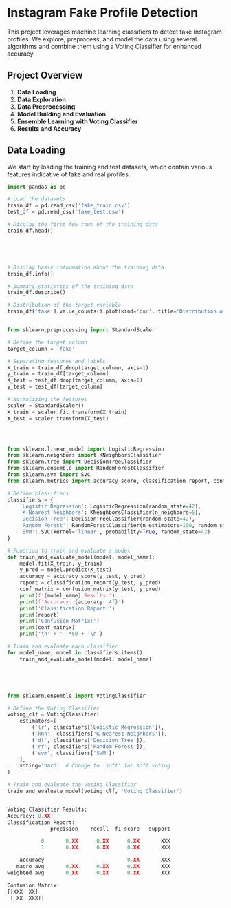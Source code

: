 # Instagram Fake Profile Detection

This project leverages machine learning classifiers to detect fake Instagram profiles. We explore, preprocess, and model the data using several algorithms and combine them using a Voting Classifier for enhanced accuracy.

## Project Overview

1. **Data Loading**
2. **Data Exploration**
3. **Data Preprocessing**
4. **Model Building and Evaluation**
5. **Ensemble Learning with Voting Classifier**
6. **Results and Accuracy**

## Data Loading

We start by loading the training and test datasets, which contain various features indicative of fake and real profiles.

```python
import pandas as pd

# Load the datasets
train_df = pd.read_csv('fake_train.csv')
test_df = pd.read_csv('fake_test.csv')

# Display the first few rows of the training data
train_df.head()





# Display basic information about the training data
train_df.info()

# Summary statistics of the training data
train_df.describe()

# Distribution of the target variable
train_df['fake'].value_counts().plot(kind='bar', title='Distribution of Fake Profiles')


from sklearn.preprocessing import StandardScaler

# Define the target column
target_column = 'fake'

# Separating features and labels
X_train = train_df.drop(target_column, axis=1)
y_train = train_df[target_column]
X_test = test_df.drop(target_column, axis=1)
y_test = test_df[target_column]

# Normalizing the features
scaler = StandardScaler()
X_train = scaler.fit_transform(X_train)
X_test = scaler.transform(X_test)




from sklearn.linear_model import LogisticRegression
from sklearn.neighbors import KNeighborsClassifier
from sklearn.tree import DecisionTreeClassifier
from sklearn.ensemble import RandomForestClassifier
from sklearn.svm import SVC
from sklearn.metrics import accuracy_score, classification_report, confusion_matrix

# Define classifiers
classifiers = {
    'Logistic Regression': LogisticRegression(random_state=42),
    'K-Nearest Neighbors': KNeighborsClassifier(n_neighbors=5),
    'Decision Tree': DecisionTreeClassifier(random_state=42),
    'Random Forest': RandomForestClassifier(n_estimators=100, random_state=42),
    'SVM': SVC(kernel='linear', probability=True, random_state=42)
}

# Function to train and evaluate a model
def train_and_evaluate_model(model, model_name):
    model.fit(X_train, y_train)
    y_pred = model.predict(X_test)
    accuracy = accuracy_score(y_test, y_pred)
    report = classification_report(y_test, y_pred)
    conf_matrix = confusion_matrix(y_test, y_pred)
    print(f'{model_name} Results:')
    print(f'Accuracy: {accuracy:.4f}')
    print('Classification Report:')
    print(report)
    print('Confusion Matrix:')
    print(conf_matrix)
    print('\n' + '-'*60 + '\n')

# Train and evaluate each classifier
for model_name, model in classifiers.items():
    train_and_evaluate_model(model, model_name)





from sklearn.ensemble import VotingClassifier

# Define the Voting Classifier
voting_clf = VotingClassifier(
    estimators=[
        ('lr', classifiers['Logistic Regression']), 
        ('knn', classifiers['K-Nearest Neighbors']), 
        ('dt', classifiers['Decision Tree']),
        ('rf', classifiers['Random Forest']),
        ('svm', classifiers['SVM'])
    ],
    voting='hard'  # Change to 'soft' for soft voting
)

# Train and evaluate the Voting Classifier
train_and_evaluate_model(voting_clf, 'Voting Classifier')


Voting Classifier Results:
Accuracy: 0.XX
Classification Report:
              precision    recall  f1-score   support

           0       0.XX      0.XX      0.XX       XXX
           1       0.XX      0.XX      0.XX       XXX

    accuracy                           0.XX       XXX
   macro avg       0.XX      0.XX      0.XX       XXX
weighted avg       0.XX      0.XX      0.XX       XXX

Confusion Matrix:
[[XXX  XX]
 [ XX  XXX]]


